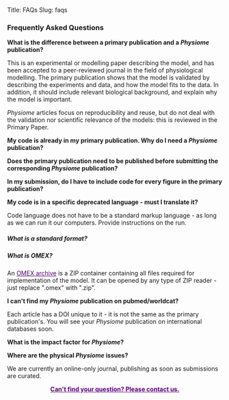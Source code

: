 Title: FAQs
Slug: faqs
       
   
### Frequently Asked Questions

**What is the difference between a primary publication and a *Physiome* publication?**

This is an experimental or modelling paper describing the model, and has been accepted to a peer-reviewed journal in the field of physiological modelling. The primary publication shows that the model is validated by describing the experiments and data, and how the model fits to the data. In addition, it should include relevant biological background, and explain why the model is important. 

*Physiome* articles focus on reproducibility and reuse, but do not deal with the validation nor scientific relevance of the models: this is reviewed in the Primary Paper.

**My code is already in my primary publication. Why do I need a *Physiome* publication?**

**Does the primary publication need to be published before submitting the corresponding *Physiome* publication?**

**In my submission, do I have to include code for every figure in the primary publication?**

**My code is in a specific deprecated language - must I translate it?**

Code language does not have to be a standard markup language - as long as we can run it our computers. Provide instructions on the run.

<h5 id="standard_format"><em>What is a standard format?</em></h5>


<h5 id="omex"><em>What is OMEX?</em></h5>

An <a style="color:#580078" href="http://co.mbine.org/standards/omex">OMEX archive</a> is a ZIP container containing all files required for implementation of the model. It can be opened by any type of ZIP reader - just replace ".omex" with ".zip".

**I can't find my *Physiome* publication on pubmed/worldcat?**

Each article has a DOI unique to it - it is not the same as the primary publication's. You will see your *Physiome* publication on international databases soon.

**What is the impact factor for *Physiome*?**

**Where are the physical *Physiome* issues?**

We are currently an online-only journal, publishing as soon as submissions are curated.
       
<div style = "text-align: center;"> 
<a style="color:#580078" href = "mailto:physiome@physiomeproject.org"><strong>Can't find your question? Please contact us.  </strong></a>

</div>

<br /> 
